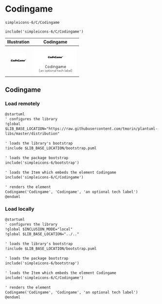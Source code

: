 # Codingame


```text
simpleicons-6/C/Codingame
```

```text
include('simpleicons-6/C/Codingame')
```



| Illustration | Codingame |
| :---: | :---: |
| ![illustration for Illustration](../../simpleicons-6/C/Codingame.png) | ![illustration for Codingame](../../simpleicons-6/C/Codingame.Local.png) |




## Codingame

### Load remotely
```plantuml
@startuml
' configures the library
!global $LIB_BASE_LOCATION="https://raw.githubusercontent.com/tmorin/plantuml-libs/master/distribution"

' loads the library's bootstrap
!include $LIB_BASE_LOCATION/bootstrap.puml

' loads the package bootstrap
include('simpleicons-6/bootstrap')

' loads the Item which embeds the element Codingame
include('simpleicons-6/C/Codingame')

' renders the element
Codingame('Codingame', 'Codingame', 'an optional tech label')
@enduml
```

### Load locally
```plantuml
@startuml
' configures the library
!global $INCLUSION_MODE="local"
!global $LIB_BASE_LOCATION="../.."

' loads the library's bootstrap
!include $LIB_BASE_LOCATION/bootstrap.puml

' loads the package bootstrap
include('simpleicons-6/bootstrap')

' loads the Item which embeds the element Codingame
include('simpleicons-6/C/Codingame')

' renders the element
Codingame('Codingame', 'Codingame', 'an optional tech label')
@enduml
```

